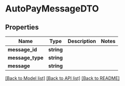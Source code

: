 # AutoPayMessageDTO

## Properties
Name | Type | Description | Notes
------------ | ------------- | ------------- | -------------
**message_id** | **string** |  | 
**message_type** | **string** |  | 
**message** | **string** |  | 

[[Back to Model list]](../README.md#documentation-for-models) [[Back to API list]](../README.md#documentation-for-api-endpoints) [[Back to README]](../README.md)


